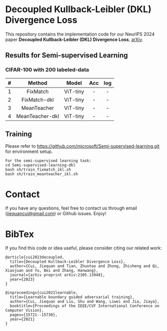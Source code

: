 # Decoupled Kullback-Leibler (DKL) Divergence Loss
This repository contains the implementation code for our NeurIPS 2024 paper **Decoupled Kullback-Leibler (DKL) Divergence Loss**, [arXiv](https://arxiv.org/pdf/2305.13948v1.pdf).


## Results for Semi-supervised Learning 

### CIFAR-100 with 200 labeled-data 
| # | Method | Model | Acc | log | 
| :---: | :---: | :---: | :---: | :---: |
| 1 | FixMatch | ViT-tiny | - | - |
| 2 | FixMatch-dkl | ViT-tiny | - | - |
| 3 | MeanTeacher | ViT-tiny | - | - |
| 4 | MeanTeacher-dkl | ViT-tiny | - | - |



## Training
Please refer to https://github.com/microsoft/Semi-supervised-learning.git for environment setup.
```
For the semi-supervised learning task:
cd Semi-supervised-learning-dkl 
bash sh/train_fixmatch_ikl.sh
bash sh/train_meanteacher_ikl.sh
```



# Contact
If you have any questions, feel free to contact us through email (jiequancui@gmail.com) or Github issues. Enjoy!

# BibTex
If you find this code or idea useful, please consider citing our related work:
```
@article{cui2023decoupled,
  title={Decoupled Kullback-Leibler Divergence Loss},
  author={Cui, Jiequan and Tian, Zhuotao and Zhong, Zhisheng and Qi, Xiaojuan and Yu, Bei and Zhang, Hanwang},
  journal={arXiv preprint arXiv:2305.13948},
  year={2023}
}

@inproceedings{cui2021learnable,
  title={Learnable boundary guided adversarial training},
  author={Cui, Jiequan and Liu, Shu and Wang, Liwei and Jia, Jiaya},
  booktitle={Proceedings of the IEEE/CVF International Conference on Computer Vision},
  pages={15721--15730},
  year={2021}
}
